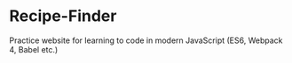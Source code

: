 # Recipe-Finder
Practice website for learning to code in modern JavaScript (ES6, Webpack 4, Babel etc.)
